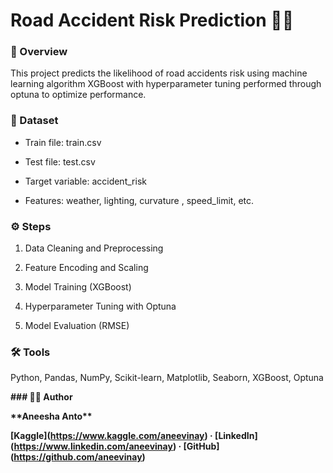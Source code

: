 # Road Accident Risk Prediction 🚗💥



### 📘 Overview

This project predicts the likelihood of road accidents risk using machine learning algorithm XGBoost with hyperparameter tuning performed through optuna to optimize performance.



### 🧩 Dataset

- Train file: train.csv 

- Test file: test.csv  

- Target variable: accident_risk  

- Features: weather, lighting, curvature , speed_limit, etc.


### ⚙️ Steps

1. Data Cleaning and Preprocessing 

2. Feature Encoding and Scaling  

3. Model Training (XGBoost)  

4. Hyperparameter Tuning with Optuna  

5. Model Evaluation (RMSE)


### 🛠️ Tools

Python, Pandas, NumPy, Scikit-learn, Matplotlib, Seaborn, XGBoost, Optuna 

**### 👩‍💻 Author**

**\*\*Aneesha Anto\*\***  

**\[Kaggle](https://www.kaggle.com/aneevinay) · \[LinkedIn](https://www.linkedin.com/aneevinay) · \[GitHub](https://github.com/aneevinay)**




